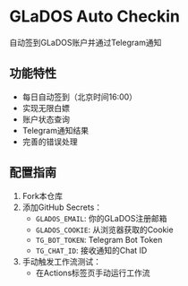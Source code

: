 # GLaDOS Auto Checkin

自动签到GLaDOS账户并通过Telegram通知

## 功能特性

- 每日自动签到（北京时间16:00）
- 实现无限白嫖
- 账户状态查询
- Telegram通知结果
- 完善的错误处理

## 配置指南

1. Fork本仓库
2. 添加GitHub Secrets：
   - `GLADOS_EMAIL`: 你的GLaDOS注册邮箱
   - `GLADOS_COOKIE`: 从浏览器获取的Cookie
   - `TG_BOT_TOKEN`: Telegram Bot Token
   - `TG_CHAT_ID`: 接收通知的Chat ID
3. 手动触发工作流测试：
   - 在Actions标签页手动运行工作流
